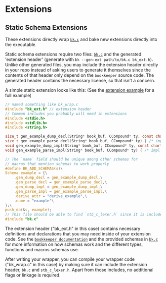 # Extensions

## Static Schema Extensions

These extensions directly wrap [`bk.c`](../bk.c) and bake new extensions directly into the executable.

Static schema extensions require two files: [`bk.c`](../bk.c) and the generated 'extension header' (generate with `bk --gen-ext path/to/bk.c bk_ext.h`). Unlike other generated files, you may include the extension header directly in your repo instead of asking users to generate it themselves since the contents of that header only depend on the `bookkeeper` source code. The generated header contains the necessary license, so that isn't a concern.

A simple static extension looks like this: (See the [extension example](../examples/bk_ext.c) for a full example)
```c
// named something like bk_wrap.c
#include "bk_ext.h" // extension header
// Common includes you probably will need in extensions
#include <stdio.h>
#include <stdlib.h>
#include <string.h>

size_t gen_example_dump_decl(String* book_buf, CCompound* ty, const char* dst_type) { /* impl */ }
size_t gen_example_parse_decl(String* book_buf, CCompound* ty) { /* impl */ }
void gen_example_dump_impl(String* book_buf, CCompound* ty, const char* dst_type, const char* fmt_macro) { /* impl */ }
void gen_example_parse_impl(String* book_buf, CCompound* ty) { /* impl */ }

// The `name` field should be unique among other schemas for
// macros that mention schemas to work properly
#define BK_ADD_SCHEMAS(s)\
Schema example = {\
    .gen_dump_decl = gen_example_dump_decl,\
    .gen_parse_decl = gen_example_parse_decl,\
    .gen_dump_impl = gen_example_dump_impl,\
    .gen_parse_impl = gen_example_parse_impl,\
    .derive_attr = "derive_example",\
    .name = "example"\
};\
push_da(&s, example);
// This file should be able to find `stb_c_lexer.h` since it is included by `bk.c`
#include "bk.c"
```
The extension header ("bk_ext.h" in this case) contains necessary definitions and declarations that you may need inside of your extension code. See the [`bookkeeper documentation`](../README.md#bookkeeper-documentation) and the provided schemas in [`bk.c`](../bk.c) for more information on how schemas work and the different types, functions and macros schemas use.

After writing your wrapper, you can compile your wrapper code ("bk_wrap.c" in this case) by making sure it can include the extension header, `bk.c` and `stb_c_lexer.h`. Apart from those includes, no additional flags or linkage is required.
